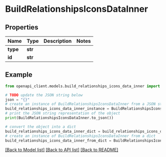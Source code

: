 # BuildRelationshipsIconsDataInner


## Properties

Name | Type | Description | Notes
------------ | ------------- | ------------- | -------------
**type** | **str** |  | 
**id** | **str** |  | 

## Example

```python
from openapi_client.models.build_relationships_icons_data_inner import BuildRelationshipsIconsDataInner

# TODO update the JSON string below
json = "{}"
# create an instance of BuildRelationshipsIconsDataInner from a JSON string
build_relationships_icons_data_inner_instance = BuildRelationshipsIconsDataInner.from_json(json)
# print the JSON string representation of the object
print(BuildRelationshipsIconsDataInner.to_json())

# convert the object into a dict
build_relationships_icons_data_inner_dict = build_relationships_icons_data_inner_instance.to_dict()
# create an instance of BuildRelationshipsIconsDataInner from a dict
build_relationships_icons_data_inner_from_dict = BuildRelationshipsIconsDataInner.from_dict(build_relationships_icons_data_inner_dict)
```
[[Back to Model list]](../README.md#documentation-for-models) [[Back to API list]](../README.md#documentation-for-api-endpoints) [[Back to README]](../README.md)


